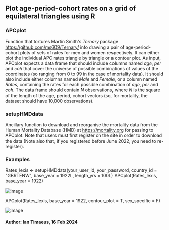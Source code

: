 ## Plot age-period-cohort rates on a grid of equilateral triangles using R

### APCplot
Function that tortures Martin Smith's *Ternary* package https://github.com/ms609/Ternary/ into drawing a pair of age-period-cohort  plots of sets of rates for men and women respectively. It can either plot the individual APC rates triangle by triangle or a contour plot.
As input, APCplot expects a data frame that should include columns named *age*, *per* and *coh* that cover the universe of possible combinations of values of the coordinates (so ranging from 0 to 99 in the case of mortality data). It should also include either columns named *Male* and *Female*, or a column named *Rates*, containing the rates for each possible combination of *age*, *per* and *coh*. The data frame should contain *N* observations, where *N* is the square of the length of the age, period, cohort vectors (so, for mortality, the dataset  should have 10,000 observations).  

### setupHMDdata
Ancillary function to download and reorganise the mortality data from the Human Mortality Database (HMD) at https://mortality.org for passing to APCplot. Note that users must first register on the site in order to download the data (Note also that, if you registered before June 2022, you need to re-register).

### Examples

Rates_lexis <- setupHMDdata(your_user_id, your_password, country_id = "GBRTENW", base_year = 1922L, length_yrs = 100L)
APCplot(Rates_lexis, base_year = 1922)

![image](https://github.com/BugBunny/APCplot/assets/10499045/09f05fb7-baf6-478c-b76e-6605416a6b31)


 APCplot(Rates_lexis, base_year = 1922, contour_plot = T, sex_specific = F)

![image](https://github.com/BugBunny/APCplot/assets/10499045/8a36c6dd-7549-40c1-b5a7-fb46c82364d1)

#### Author: Ian Timaeus, 16 Feb 2024
